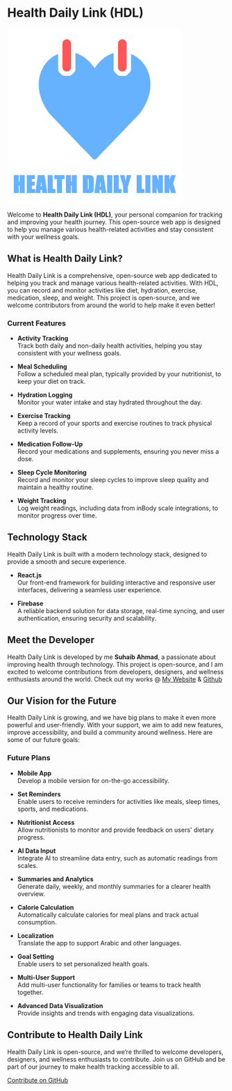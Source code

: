# Health Daily Link (HDL)

![Logo](public/Logo.png)

Welcome to **Health Daily Link (HDL)**, your personal companion for tracking and improving your health journey. This open-source web app is designed to help you manage various health-related activities and stay consistent with your wellness goals.

## What is Health Daily Link?

Health Daily Link is a comprehensive, open-source web app dedicated to helping you track and manage various health-related activities. With HDL, you can record and monitor activities like diet, hydration, exercise, medication, sleep, and weight. This project is open-source, and we welcome contributors from around the world to help make it even better!

### Current Features

- **Activity Tracking**  
  Track both daily and non-daily health activities, helping you stay consistent with your wellness goals.

- **Meal Scheduling**  
  Follow a scheduled meal plan, typically provided by your nutritionist, to keep your diet on track.

- **Hydration Logging**  
  Monitor your water intake and stay hydrated throughout the day.

- **Exercise Tracking**  
  Keep a record of your sports and exercise routines to track physical activity levels.

- **Medication Follow-Up**  
  Record your medications and supplements, ensuring you never miss a dose.

- **Sleep Cycle Monitoring**  
  Record and monitor your sleep cycles to improve sleep quality and maintain a healthy routine.

- **Weight Tracking**  
  Log weight readings, including data from inBody scale integrations, to monitor progress over time.

## Technology Stack

Health Daily Link is built with a modern technology stack, designed to provide a smooth and secure experience.

- **React.js**  
  Our front-end framework for building interactive and responsive user interfaces, delivering a seamless user experience.

- **Firebase**  
  A reliable backend solution for data storage, real-time syncing, and user authentication, ensuring security and scalability.

## Meet the Developer

Health Daily Link is developed by me **Suhaib Ahmad**, a passionate about improving health through technology. This project is open-source, and I am excited to welcome contributions from developers, designers, and wellness enthusiasts around the world. Check out my works @  [My Website](https://www.suhaib.dev/) & [Github](https://github.com/makkahwi/)

## Our Vision for the Future

Health Daily Link is growing, and we have big plans to make it even more powerful and user-friendly. With your support, we aim to add new features, improve accessibility, and build a community around wellness. Here are some of our future goals:

### Future Plans

- **Mobile App**  
  Develop a mobile version for on-the-go accessibility.

- **Set Reminders**  
  Enable users to receive reminders for activities like meals, sleep times, sports, and medications.

- **Nutritionist Access**  
  Allow nutritionists to monitor and provide feedback on users' dietary progress.

- **AI Data Input**  
  Integrate AI to streamline data entry, such as automatic readings from scales.

- **Summaries and Analytics**  
  Generate daily, weekly, and monthly summaries for a clearer health overview.

- **Calorie Calculation**  
  Automatically calculate calories for meal plans and track actual consumption.

- **Localization**  
  Translate the app to support Arabic and other languages.

- **Goal Setting**  
  Enable users to set personalized health goals.

- **Multi-User Support**  
  Add multi-user functionality for families or teams to track health together.

- **Advanced Data Visualization**  
  Provide insights and trends with engaging data visualizations.

## Contribute to Health Daily Link

Health Daily Link is open-source, and we’re thrilled to welcome developers, designers, and wellness enthusiasts to contribute. Join us on GitHub and be part of our journey to make health tracking accessible to all.

[Contribute on GitHub](https://github.com/makkahwi/health-daily-link)
